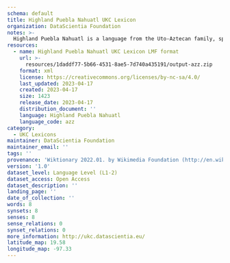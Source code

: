 ```yaml
---
schema: default
title: Highland Puebla Nahuatl UKC Lexicon
organization: DataScientia Foundation
notes: >-
  Highland Puebla Nahuatl is a language from the Uto-Aztecan family, spoken in North America. The UKC Lexicon of Highland Puebla Nahuatl is represented as a lexico-semantic network. It consists of words, word senses, synsets, as well as sense-level and synset-level relationships.
resources:
  - name: Highland Puebla Nahuatl UKC Lexicon LMF format
    url: >-
      resources/1daddf77-5b66-4531-8ae5-7d740a435191/output-azz.zip
    format: xml
    license: https://creativecommons.org/licenses/by-nc-sa/4.0/
    last_updated: 2023-04-17
    created: 2023-04-17
    size: 1423
    release_date: 2023-04-17
    distribution_document: ''
    language: Highland Puebla Nahuatl
    language_code: azz
category:
  - UKC Lexicons
maintainer: DataScientia Foundation
maintainer_email: ''
tags: ''
provenance: 'Wiktionary 2022.01. by Wikimedia Foundation (http://en.wiktionary.org); Princeton WordNet 2.1 by Princeton University (https://wordnet.princeton.edu)'
version: '1.0'
dataset_level: Language Level (L1-2)
dataset_access: Open Access
dataset_description: ''
landing_page: ''
date_of_collection: ''
words: 8
synsets: 8
senses: 8
sense_relations: 0
synset_relations: 0
more_information: http://ukc.datascientia.eu/
latitude_map: 19.58
longitude_map: -97.33
---
```

